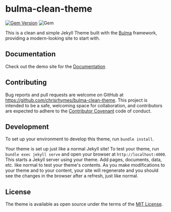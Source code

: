 # bulma-clean-theme

[![Gem Version](https://badge.fury.io/rb/bulma-clean-theme.svg)](https://badge.fury.io/rb/bulma-clean-theme)
![Gem](https://img.shields.io/gem/dt/bulma-clean-theme.svg)

This is a clean and simple Jekyll Theme built with the [Bulma](https://bulma.io/) framework, providing a modern-looking site to start with.

## Documentation

Check out the demo site for the [Documentation](https://www.csrhymes.com/bulma-clean-theme/docs/)

## Contributing

Bug reports and pull requests are welcome on GitHub at https://github.com/chrisrhymes/bulma-clean-theme. This project is intended to be a safe, welcoming space for collaboration, and contributors are expected to adhere to the [Contributor Covenant](http://contributor-covenant.org) code of conduct.

## Development

To set up your environment to develop this theme, run `bundle install`.

Your theme is set up just like a normal Jekyll site! To test your theme, run `bundle exec jekyll serve` and open your browser at `http://localhost:4000`. This starts a Jekyll server using your theme. Add pages, documents, data, etc. like normal to test your theme's contents. As you make modifications to your theme and to your content, your site will regenerate and you should see the changes in the browser after a refresh, just like normal.

## License

The theme is available as open source under the terms of the [MIT License](https://opensource.org/licenses/MIT).
